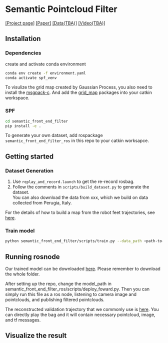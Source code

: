 # Semantic Pointcloud Filter
[[Project page]](https://sites.google.com/leggedrobotics.com/semantic-pointcloud-filter?usp=sharing)
[[Paper]](https://arxiv.org/abs/2305.07995)
[[Data(TBA)]]()
[[Video(TBA)]]()
## Installation

### Dependencies
create and activate conda environment

```bash
conda env create -f environment.yaml
conda activate spf_venv
```
To visulize the grid map created by Gaussian Process, you also need to install the [msgpack-c](https://github.com/msgpack/msgpack-c/tree/cpp_master). And add the [grid_map](https://github.com/ANYbotics/grid_map) packages into your catkin workspace. 
### SPF

```bash
cd semantic_front_end_filter
pip install -e .
```
To generate your own dataset, add rospackage `semantic_front_end_filter_ros` in this repo to your catkin worksapce. 

## Getting started
### Dataset Generation
1. Use `replay_and_record.launch` to get the re-record rosbag.
2. Follow the comments in `scripts/build_dataset.py` to generate the dataset.  
You can also download the data from xxx, which we build on data collected from Perugia, Italy.

For the details of how to build a map from the robot feet trajectories, see [here]("https://github.com/leggedrobotics/semantic_front_end_filter/tree/main/semantic_front_end_filter/utils/labelling").
### Train model 

```bash
python semantic_front_end_filter/scripts/train.py --data_path <path-to-data-folder>
```

<!-- **notice**: In this branch, the skip connection is removed, since the consistency is required when we predict the depth of teh whole picture instaed of only some points. And also for convinent the preparation of the image like cropping and flipping is commented. Because after cropping the calibration of camera is changed and the prejection will be very complex. Also since the view of robot is our task is nearly the same, so maybe its not that necerssry to do these pre process -->

## Running rosnode
Our trained model can be downloaded [here](https://drive.google.com/drive/folders/1Lx5QfLrfS0vk_88-UAJolm3D_ovZh5wS). Please remember to download the whole folder.

After setting up the repo, change the model_path in semantic_front_end_filter_ros/scripts/deploy_foward.py. Then you can simply run this file as a ros node, listening to camera image and pointclouds, and publishing filtered pointclouds.

The reconstructed validation trajectory that we commonly use is [here](https://drive.google.com/drive/folders/1m1XzdB_q6GBZjpP_csMFxQ3IIILvXtjO?usp=sharing). You can directly play the bag and it will contain necessary pointcloud, image, and tf messages.

## Visualize the result




